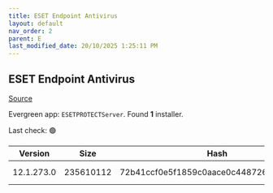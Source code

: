 ```yaml
---
title: ESET Endpoint Antivirus
layout: default
nav_order: 2
parent: E
last_modified_date: 20/10/2025 1:25:11 PM
---
```


## ESET Endpoint Antivirus

[Source](https://www.eset.com/au/business/solutions/endpoint-protection/)

Evergreen app: `ESETPROTECTServer`. Found **1** installer.

Last check: 🟢

| Version    | Size      | Hash                                     | Language | Architecture | Type | URI                                                                                                                                                                                                              |
| ---------- | --------- | ---------------------------------------- | -------- | ------------ | ---- | ---------------------------------------------------------------------------------------------------------------------------------------------------------------------------------------------------------------- |
| 12.1.273.0 | 235610112 | 72b41ccf0e5f1859c0aace0c448726af0bd77cac | en_US    | x64          | msi  | [https://repository.eset.com/v1/com/eset/apps/business/era/server/windows/v12/12.1.273.0/server_x64.msi](https://repository.eset.com/v1/com/eset/apps/business/era/server/windows/v12/12.1.273.0/server_x64.msi) |
